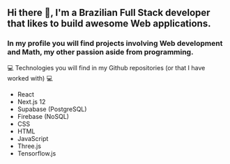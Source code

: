 ## Hi there 👋, I'm a Brazilian Full Stack developer that likes to build awesome Web applications. 
### In my profile you will find projects involving Web development and Math, my other passion aside from programming.

💻 Technologies you will find in my Github repositories (or that I have worked with) 💻
   - React
   - Next.js 12
   - Supabase (PostgreSQL)
   - Firebase (NoSQL)
   - CSS
   - HTML
   - JavaScript
   - Three.js
   - Tensorflow.js

<!--
**schaldach/schaldach** is a ✨ _special_ ✨ repository because its `README.md` (this file) appears on your GitHub profile.

Here are some ideas to get you started:

- 🔭 I’m currently working on ...
- 🌱 I’m currently learning ...
- 👯 I’m looking to collaborate on ...
- 🤔 I’m looking for help with ...
- 💬 Ask me about ...
- 📫 How to reach me: ...
- 😄 Pronouns: ...
- ⚡ Fun fact: ...
-->

